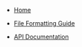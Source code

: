 <!-- docs/_sidebar.md -->

- [Home](/)

- [File Formatting Guide](FileFormattingGuide.md)

- [API Documentation](API.md)
